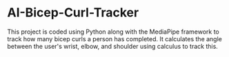 # AI-Bicep-Curl-Tracker
This project is coded using Python along with the MediaPipe framework to track how many bicep curls a person has completed. It calculates the angle between the user's wrist, elbow, and shoulder using calculus to track this.
